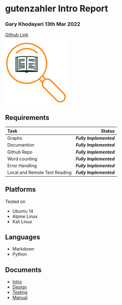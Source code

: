 # gutenzahler Intro Report
### Gary Khodayari 13th Mar 2022

[Github Link](https://github.com/d0ntblink/gutenzahler)

![Logo](./../Extra/logo.png)

## Requirements

| Task | Status |
|:---------------|------------------------------------------------------:|
| Graphs | ***Fully Implemented*** |
| Documantion | ***Fully Implemented*** |
| Github Repo | ***Fully Implemented*** |
| Word counting | ***Fully Implemented*** |
| Error Handling | ***Fully Implemented*** |
| Local and Remote Text Reading | ***Fully Implemented*** |


## Platforms
Tested on
* Ubuntu 14
* Alpine Linux
* Kali Linux

## Languages
* Markdown
* Python

## Documents
* [Intro](https://github.com/d0ntblink/gutenzahler/blob/master/Documents/intro.pdf)
* [Design](https://github.com/d0ntblink/gutenzahler/blob/master/Documents/design.pdf)
* [Testing](https://github.com/d0ntblink/gutenzahler/blob/master/Documents/testing.pdf)
* [Manual](https://github.com/d0ntblink/gutenzahler/blob/master/Documents/usermanual.pdf)